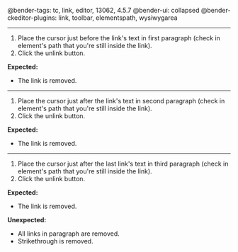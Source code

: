 @bender-tags: tc, link, editor, 13062, 4.5.7
@bender-ui: collapsed
@bender-ckeditor-plugins: link, toolbar, elementspath, wysiwygarea

----

1. Place the cursor just before the link's text in first paragraph (check in element's path that you're still inside the link).
2. Click the unlink button.

**Expected:**
* The link is removed.

---

1. Place the cursor just after the link's text in second paragraph (check in element's path that you're still inside the link).
2. Click the unlink button.

**Expected:**
* The link is removed.

---

1. Place the cursor just after the last link's text in third paragraph (check in element's path that you're still inside the link).
2. Click the unlink button.

**Expected:**
* The link is removed.

**Unexpected:**
* All links in paragraph are removed.
* Strikethrough is removed.
